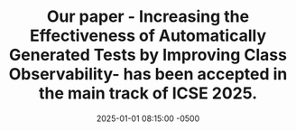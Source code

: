 ---
title: 'Our paper - Increasing the Effectiveness of Automatically Generated Tests by Improving Class Observability- has been accepted in the main track of <b>ICSE 2025</b>.'
date: 2025-01-01 08:15:00 -0500
---